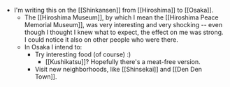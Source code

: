 - I'm writing this on the [[Shinkansen]] from [[Hiroshima]] to [[Osaka]].
  - The [[Hiroshima Museum]], by which I mean the [[Hiroshima Peace Memorial Museum]], was very interesting and very shocking -- even though I thought I knew what to expect, the effect on me was strong. I could notice it also on other people who were there.
  - In Osaka I intend to:
    - Try interesting food (of course) :)
      - [[Kushikatsu]]? Hopefully there's a meat-free version.
    - Visit new neighborhoods, like [[Shinsekai]] and [[Den Den Town]].
